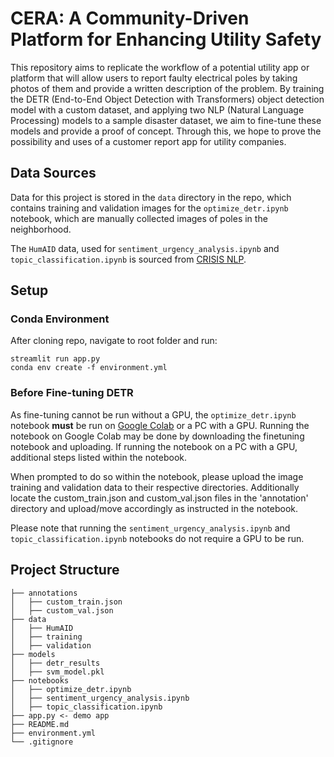 # CERA: A Community-Driven Platform for Enhancing Utility Safety

This repository aims to replicate the workflow of a potential utility app or platform that will allow users to report faulty electrical poles by taking photos of them and provide a written description of the problem. By training the DETR (End-to-End Object Detection with Transformers) object detection model with a custom dataset, and applying two NLP (Natural Language Processing) models to a sample disaster dataset, we aim to fine-tune these models and provide a proof of concept. Through this, we hope to prove the possibility and uses of a customer report app for utility companies.

## Data Sources
Data for this project is stored in the ```data``` directory in the repo, which contains training and validation images for the ```optimize_detr.ipynb``` notebook, which are manually collected images of poles in the neighborhood.

The ```HumAID``` data, used for ```sentiment_urgency_analysis.ipynb``` and ```topic_classification.ipynb``` is sourced from [CRISIS NLP](https://crisisnlp.qcri.org/humaid_dataset).

## Setup

### Conda Environment
After cloning repo, navigate to root folder and run:
```
streamlit run app.py
conda env create -f environment.yml
```

### Before Fine-tuning DETR
As fine-tuning cannot be run without a GPU, the ```optimize_detr.ipynb``` notebook **must** be run on [Google Colab](https://colab.google/) or a PC with a GPU. Running the notebook on Google Colab may be done by downloading the finetuning notebook and uploading. If running the notebook on a PC with a GPU, additional steps listed within the notebook.

When prompted to do so within the notebook, please upload the image training and validation data to their respective directories. Additionally locate the custom_train.json and custom_val.json files in the 'annotation' directory and upload/move accordingly as instructed in the notebook.

Please note that running the ```sentiment_urgency_analysis.ipynb``` and ```topic_classification.ipynb``` notebooks do not require a GPU to be run.

## Project Structure

```
├── annotations
│   ├── custom_train.json
│   ├── custom_val.json
├── data
│   ├── HumAID
│   ├── training
│   ├── validation
├── models
│   ├── detr_results
│   ├── svm_model.pkl
├── notebooks
│   ├── optimize_detr.ipynb
│   ├── sentiment_urgency_analysis.ipynb
│   ├── topic_classification.ipynb
├── app.py <- demo app 
├── README.md
├── environment.yml
└── .gitignore
```
